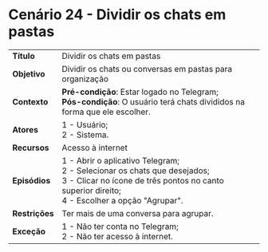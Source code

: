# Cenário 24 - Dividir os chats em pastas

|                |                                                                                                                                                                                    |
| -------------- | :--------------------------------------------------------------------------------------------------------------------------------------------------------------------------------- |
| **Título**     | Dividir os chats em pastas                                                                                                                                                         |
| **Objetivo**   | Dividir os chats ou conversas em pastas para organização                                                                                                                           |
| **Contexto**   | **Pré-condição**: Estar logado no Telegram;<br>**Pós-condição**: O usuário terá chats divididos na forma que ele escolher.                                                         |
| **Atores**     | 1 - Usuário;<br> 2 - Sistema.                                                                                                                                                      |
| **Recursos**   | Acesso à internet                                                                                                                                                                  |
| **Episódios**  | 1 - Abrir o aplicativo Telegram; <br> 2 - Selecionar os chats que desejados; <br>3 - Clicar no ícone de três pontos no canto superior direito; <br>4 - Escolher a opção "Agrupar". |
| **Restrições** | Ter mais de uma conversa para agrupar.                                                                                                                                             |
| **Exceção**    | 1 - Não ter conta no Telegram;<br> 2 - Não ter acesso à internet.                                                                                                                  |

